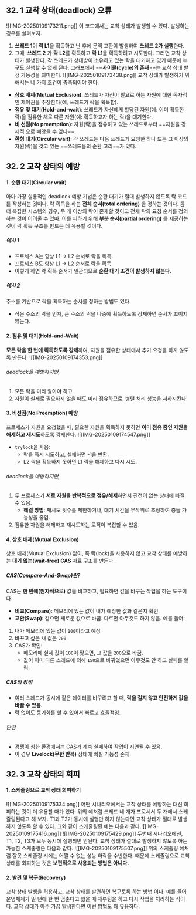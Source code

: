 ## 32. 1 교착 상태(deadlock) 오류
![[IMG-20250109173211.png]]
이 코드에서는 교착 상태가 발생할 수 있다. 발생하는 경우를 살펴보자. 
1. **쓰레드 1**이 **락 L1**을 획득하고 난 후에 문맥 교환이 발생하여 **쓰레드 2가 실행**한다.
2. 그때, **쓰레드 2** 가 **락 L2**를 획득하고 **락 L1**을 획득하려고 시도한다. 
그러면 교착 상태가 발생한다. 각 쓰레드가 상대방이 소유하고 있는 락을 대기하고 있기 때문에 누구도 실행할 수 없게 된다. 그래프에서 ==**사이클(cycle)의 존재**==는 교착 상태 발생 가능성을 의미한다.
![[IMG-20250109173438.png]]
교착 상태가 발생하기 위해서는 네 가지 조건이 충족되어야 한다. 
- **상호 배제(Mutual Exclusion)**: 쓰레드가 자신이 필요로 하는 자원에 대한 독자적인 제어권을 주장한다(예, 쓰레드가 락을 획득함).
- **점유 및 대기(Hold-and-wait)**: 쓰레드가 자신에게 할당된 자원(예: 이미 획득한 락)을 점유한 채로 다른 자원(예: 획득하고자 하는 락)을 대기한다.
- **비 선점(No preemption)**: 자원(락)을 점유하고 있는 쓰레드로부터 ==자원을 강제적 으로 빼앗을 수 없다==.
- **환형 대기(Circular wait)**: 각 쓰레드는 다음 쓰레드가 요청한 하나 또는 그 이상의 자원(락)을 갖고 있는 ==쓰레드들의 순환 고리==가 있다.

## 32. 2 교착 상태의 예방
#### 1. 순환 대기(Circular wait)
아마 가장 실용적인 deadlock 예방 기법은 순환 대기가 절대 발생하지 않도록 락 코드를 작성하는 것이다. 락 획득을 하는 **전체 순서(total ordering)** 을 정하는 것이다. 좀 더 복잡한 시스템의 경우, 두 개 이상의 락이 존재할 것이고 전체 락의 요청 순서를 정의하는 것이 어려울 수 있따. 이를 피하기 위해 **부분 순서(partial ordering)** 를 제공하는 것이 락 획득 구조를 만드는 데 유용할 것이다. 
##### 예시 1
- 프로세스 A는 항상 L1 → L2 순서로 락을 획득.
- 프로세스 B도 항상 L1 → L2 순서로 락을 획득.
- 이렇게 하면 락 획득 순서가 일관되므로 **순환 대기 조건이 발생하지 않는다.**
##### 예시 2
주소를 기반으로 락을 획득하는 순서를 정하는 방법도 있다. 
- 작은 주소의 락을 먼저, 큰 주소의 락을 나중에 획득하도록 강제하면 순서가 꼬이지 않는다. 
#### 2. 점유 및 대기(Hold-and-Wait)
**모든 락을 한 번에 획득하도록 강제**하여, 자원을 점유한 상태에서 추가 요청을 하지 않도록 만든다. ![[IMG-20250109174353.png]]
###### deadlock을 예방하지만, 
1. 모든 락을 미리 알아야 하고
2. 자원이 실제로 필요하지 않을 때도 미리 점유하므로, 병렬 처리 성능을 저하시킨다. 
#### 3. 비선점(No Preemption) 예방
프로세스가 자원을 요청했을 때, 필요한 자원을 획득하지 못하면 **이미 점유 중인 자원을 해제하고 재시도**하도록 강제한다. 
![[IMG-20250109174547.png]]
- `trylock`을 사용:
	- 락을 즉시 시도하고, 실패하면 -1을 반환.
	- L2 락을 획득하지 못하면 L1 락을 해제하고 다시 시도.
###### deadlock을 예방하지만, 
1. 두 프로세스가 **서로 자원을 반복적으로 점유/해제**하면서 진전이 없는 상태에 빠질 수 있음.
	- **해결 방법**: 재시도 횟수를 제한하거나, 대기 시간을 무작위로 조정하여 충돌 가능성을 줄임.
2. 점유한 자원을 해제하고 재시도하는 로직이 복잡할 수 있음.
#### 4. 상호 배제(Mutual Exclusion)
상호 배제(Mutual Exclusion) 없이, 즉 락(lock)을 사용하지 않고 교착 상태를 예방하는 **대기 없는(wait-free) CAS** 자료 구조를 만든다. 
##### CAS(Compare-And-Swap)란?
CAS는 **한 번에(원자적으로)** 값을 비교하고, 필요하면 값을 바꾸는 작업을 하는 도구이다. 
- **비교(Compare)**: 메모리에 있는 값이 내가 예상한 값과 같은지 확인.
- **교환(Swap)**: 같으면 새로운 값으로 바꿈. 다르면 아무것도 하지 않음.
예를 들어:
1. 내가 메모리에 있는 값이 `100`이라고 예상
2. 바꾸고 싶은 새 값은 `200`
3. CAS가 확인:
    - 메모리에 실제 값이 `100`이 맞으면, 그 값을 `200`으로 바꿈.
    - 값이 이미 다른 스레드에 의해 `150`으로 바뀌었으면 아무것도 안 하고 실패를 알림. 
##### CAS의 장점
- 여러 스레드가 동시에 같은 데이터를 바꾸려고 할 때, **락을 걸지 않고 안전하게 값을 바꿀 수 있음.**
- 락 없이도 동기화를 할 수 있어서 빠르고 효율적임.
###### 단점
- 경쟁이 심한 환경에서는 CAS가 계속 실패하여 작업이 지연될 수 있음.
- 이 경우 **Livelock(무한 반복)** 상태에 빠질 가능성 존재.

## 32. 3 교착 상태의 회피
#### 1. 스케줄링으로 교착 상태 회피하기
![[IMG-20250109175334.png]]
어떤 시나리오에서는 교착 상태를 예방하는 대신 회피하는 것이 더 유용할 때가 있다. 위의 예처럼 쓰레드 네 개가 프로세서 두 개에서 스케줄링된다고 해 보자. T1과 T2가 동시에 실행만 하지 않는다면 교착 상태가 절대로 발생하지 않도록 할 수 있다. 그와 같이 스케줄링된 예는 다음과 같다.![[IMG-20250109175416.png]]
![[IMG-20250109175429.png]]
두번째 시나리오에선, T1, T2, T3가 모두 동시에 실행되면 안된다. 교착 상태가 절대로 발생하지 않도록 하는 가능한 스케줄링은 다음과 같다.
![[IMG-20250109175507.png]]
위의 스케줄링 예처럼 잘못 스케줄링 시에는 어쩔 수 없는 성능 하락을 수반한다. 때문에 스케줄링으로 교착 상태를 회피하는 것은 **보편적으로 사용되는 방법은 아니다.**
#### 2. 발견 및 복구(Recovery)
교착 상태 발생을 허용하고, 교착 상태를 발견하면 복구토록 하는 방법 이다. 예를 들어 운영체제가 일 년에 한 번 멈춘다고 했을 때 재부팅을 하고 다시 작업을 처리하는 식이다. 교착 상태가 아주 가끔 발생한다면 이런 방법도 꽤 유용하다.
